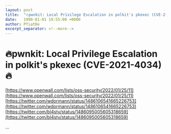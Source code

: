 ```yaml
---
layout: post
title:  "🔥pwnkit: Local Privilege Escalation in polkit's pkexec (CVE-2021-4034)🔥"
date:   1990-01-01 19:55:00 +0000
author: PfiatDe
excerpt_separator: <!--more-->
---
```


# 🔥pwnkit: Local Privilege Escalation in polkit's pkexec (CVE-2021-4034)🔥
[https://www.openwall.com/lists/oss-security/2022/01/25/11](https://www.openwall.com/lists/oss-security/2022/01/25/11)
[https://twitter.com/wdormann/status/1486106541665226753](https://twitter.com/wdormann/status/1486106541665226753)
[https://twitter.com/bl4sty/status/1486095005605318659](https://twitter.com/bl4sty/status/1486095005605318659)

...
<!--more-->
